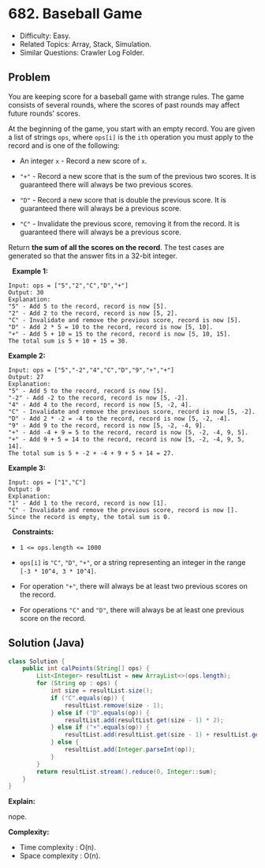 # 682. Baseball Game

- Difficulty: Easy.
- Related Topics: Array, Stack, Simulation.
- Similar Questions: Crawler Log Folder.

## Problem

You are keeping score for a baseball game with strange rules. The game consists of several rounds, where the scores of past rounds may affect future rounds' scores.

At the beginning of the game, you start with an empty record. You are given a list of strings ```ops```, where ```ops[i]``` is the ```ith``` operation you must apply to the record and is one of the following:


	
- An integer ```x``` - Record a new score of ```x```.
	
- ```"+"``` - Record a new score that is the sum of the previous two scores. It is guaranteed there will always be two previous scores.
	
- ```"D"``` - Record a new score that is double the previous score. It is guaranteed there will always be a previous score.
	
- ```"C"``` - Invalidate the previous score, removing it from the record. It is guaranteed there will always be a previous score.


Return **the sum of all the scores on the record**. The test cases are generated so that the answer fits in a 32-bit integer.

 
**Example 1:**

```
Input: ops = ["5","2","C","D","+"]
Output: 30
Explanation:
"5" - Add 5 to the record, record is now [5].
"2" - Add 2 to the record, record is now [5, 2].
"C" - Invalidate and remove the previous score, record is now [5].
"D" - Add 2 * 5 = 10 to the record, record is now [5, 10].
"+" - Add 5 + 10 = 15 to the record, record is now [5, 10, 15].
The total sum is 5 + 10 + 15 = 30.
```

**Example 2:**

```
Input: ops = ["5","-2","4","C","D","9","+","+"]
Output: 27
Explanation:
"5" - Add 5 to the record, record is now [5].
"-2" - Add -2 to the record, record is now [5, -2].
"4" - Add 4 to the record, record is now [5, -2, 4].
"C" - Invalidate and remove the previous score, record is now [5, -2].
"D" - Add 2 * -2 = -4 to the record, record is now [5, -2, -4].
"9" - Add 9 to the record, record is now [5, -2, -4, 9].
"+" - Add -4 + 9 = 5 to the record, record is now [5, -2, -4, 9, 5].
"+" - Add 9 + 5 = 14 to the record, record is now [5, -2, -4, 9, 5, 14].
The total sum is 5 + -2 + -4 + 9 + 5 + 14 = 27.
```

**Example 3:**

```
Input: ops = ["1","C"]
Output: 0
Explanation:
"1" - Add 1 to the record, record is now [1].
"C" - Invalidate and remove the previous score, record is now [].
Since the record is empty, the total sum is 0.
```

 
**Constraints:**


	
- ```1 <= ops.length <= 1000```
	
- ```ops[i]``` is ```"C"```, ```"D"```, ```"+"```, or a string representing an integer in the range ```[-3 * 10^4, 3 * 10^4]```.
	
- For operation ```"+"```, there will always be at least two previous scores on the record.
	
- For operations ```"C"``` and ```"D"```, there will always be at least one previous score on the record.



## Solution (Java)

```java
class Solution {
    public int calPoints(String[] ops) {
        List<Integer> resultList = new ArrayList<>(ops.length);
        for (String op : ops) {
            int size = resultList.size();
            if ("C".equals(op)) {
                resultList.remove(size - 1);
            } else if ("D".equals(op)) {
                resultList.add(resultList.get(size - 1) * 2);
            } else if ("+".equals(op)) {
                resultList.add(resultList.get(size - 1) + resultList.get(size - 2));
            } else {
                resultList.add(Integer.parseInt(op));
            }
        }
        return resultList.stream().reduce(0, Integer::sum);
    }
}
```

**Explain:**

nope.

**Complexity:**

* Time complexity : O(n).
* Space complexity : O(n).

